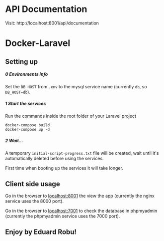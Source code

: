 # API Documentation

Visit: http://localhost:8001/api/documentation

# Docker-Laravel

## Setting up

##### 0 Environments info
Set the ```DB_HOST``` from ```.env``` to the mysql service name (currently ```db```, so ```DB_HOST=db```).

##### 1 Start the services
Run the commands inside the root folder of your Laravel project

```
docker-compose build
docker-compose up -d
```

##### 2 Wait...
A temporary ```initial-script-progress.txt``` file will be created, wait until it's automatically deleted before using the services. 

First time when booting up the services it will take longer.

## Client side usage
Go in the browser to [localhost:8001](http://localhost:8001) the view the app (currently the nginx service uses the 8000 port).

Go in the browser to [localhost:7001](http://localhost:7001) to check the database in phpmyadmin (currently the phpmyadmin service uses the 7000 port).


## Enjoy by Eduard Robu!
